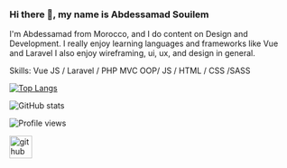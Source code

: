 ### Hi there 👋, my name is Abdessamad Souilem
I'm Abdessamad from Morocco, and I do content on Design and Development. I really enjoy learning languages and frameworks like Vue and Laravel I also enjoy wireframing, ui, ux, and design in general.


Skills: Vue JS / Laravel / PHP MVC OOP/ JS / HTML / CSS /SASS 


[![Top Langs](https://github-readme-stats.vercel.app/api/top-langs/?username=abdessamadsouilem)](https://github.com/anuraghazra/github-readme-stats)

![GitHub stats](https://github-readme-stats.vercel.app/api?username=abdessamadsouilem&show_icons=true&count_private=true)


![Profile views](https://gpvc.arturio.dev/abdessamadsouilem)  


[<img src='https://cdn.jsdelivr.net/npm/simple-icons@3.0.1/icons/github.svg' alt='github' height='40'>](https://github.com/abdessamadsouilem)  

